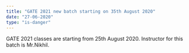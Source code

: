 ```yaml
---
title: "GATE 2021 new batch starting on 35th August 2020"
date: "27-06-2020"
type: "is-danger"
---
```


GATE 2021 classes are starting from 25th August 2020. Instructor for this batch is Mr.Nikhil.
<!-- endexcerpt -->
